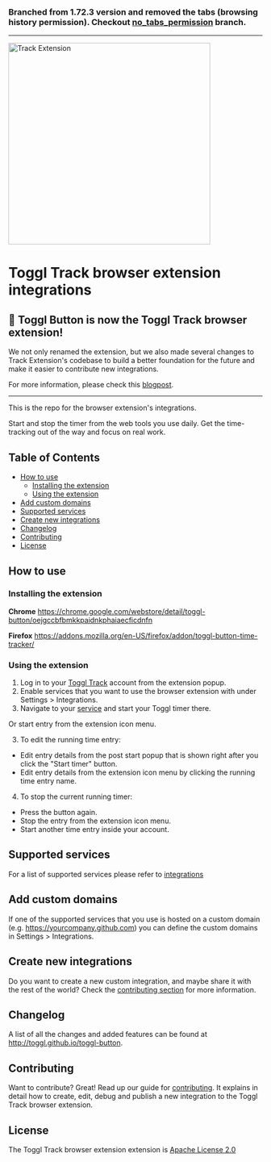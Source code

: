 ### Branched from 1.72.3 version and removed the tabs (browsing history permission). Checkout [no_tabs_permission](https://github.com/alpsayin/track-extension/tree/no_tabs_permission) branch.

<hr>

<img src="docs/toggl-track-logo.svg" alt="Track Extension" width="400" height="auto">

# Toggl Track browser extension integrations

## 📣 Toggl Button is now the Toggl Track browser extension!
We not only renamed the extension, but we also made several changes to Track Extension's codebase to build a better foundation for the future and make it easier to contribute new integrations.

For more information, please check this [blogpost](https://toggl.com/blog/purposeful-open-source).

---

This is the repo for the browser extension's integrations.

Start and stop the timer from the web tools you use daily. Get the time-tracking
out of the way and focus on real work.

## Table of Contents
- [How to use](#how-to-use)
  - [Installing the extension](#installing-the-extension)
  - [Using the extension](#using-the-extension)
- [Add custom domains](#add-custom-domains)
- [Supported services](#supported-services)
- [Create new integrations](#create-new-integrations)
- [Changelog](#changelog)
- [Contributing](#contributing)
- [License](#license)

## How to use

### Installing the extension

__Chrome__
https://chrome.google.com/webstore/detail/toggl-button/oejgccbfbmkkpaidnkphaiaecficdnfn

__Firefox__
https://addons.mozilla.org/en-US/firefox/addon/toggl-button-time-tracker/

### Using the extension

1. Log in to your [Toggl Track](https://track.toggl.com/) account from the extension popup.
2. Enable services that you want to use the browser extension with under Settings > Integrations.
3. Navigate to your [service](#supported-services) and start your Toggl timer there.

Or start entry from the extension icon menu.

3. To edit the running time entry:
  - Edit entry details from the post start popup that is shown right after you click the "Start timer" button.
  - Edit entry details from the extension icon menu by clicking the running time entry name.

4. To stop the current running timer:
  - Press the button again.
  - Stop the entry from the extension icon menu.
  - Start another time entry inside your account.

## Supported services

For a list of supported services please refer to [integrations](docs/INTEGRATIONS.md)

## Add custom domains

If one of the supported services that you use is hosted on a custom domain (e.g. https://yourcompany.github.com) you can define the custom domains in Settings > Integrations.

## Create new integrations

Do you want to create a new custom integration, and maybe share it with the rest of the world? Check the [contributing section](#contributing) for more information.

## Changelog

A list of all the changes and added features can be found at http://toggl.github.io/toggl-button.

## Contributing

Want to contribute? Great! Read up our guide for [contributing](docs/CONTRIBUTING.md).
It explains in detail how to create, edit, debug and publish a new integration to the Toggl Track browser extension.

## License
The Toggl Track browser extension extension is [Apache License 2.0](LICENSE)

